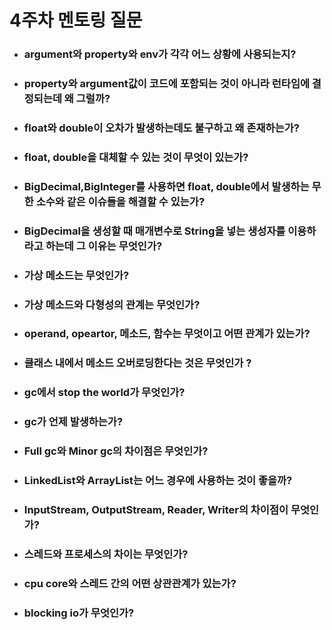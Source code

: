 # 4주차 멘토링 질문

- ### argument와 property와 env가 각각 어느 상황에 사용되는지?
- ### property와 argument값이 코드에 포함되는 것이 아니라 런타임에 결정되는데 왜 그럴까?
- ### float와 double이 오차가 발생하는데도 불구하고 왜 존재하는가?
- ### float, double을 대체할 수 있는 것이 무엇이 있는가?
- ### BigDecimal,BigInteger를 사용하면 float, double에서 발생하는 무한 소수와 같은 이슈들을 해결할 수 있는가?
- ### BigDecimal을 생성할 때 매개변수로 String을 넣는 생성자를 이용하라고 하는데 그 이유는 무엇인가?
- ### 가상 메소드는 무엇인가?
- ### 가상 메소드와 다형성의 관계는 무엇인가?
- ### operand, opeartor, 메소드, 함수는 무엇이고 어떤 관계가 있는가?
- ### 클래스 내에서 메소드 오버로딩한다는 것은 무엇인가 ?
- ### gc에서 stop the world가 무엇인가?
- ### gc가 언제 발생하는가?
- ### Full gc와 Minor gc의 차이점은 무엇인가?
- ### LinkedList와 ArrayList는 어느 경우에 사용하는 것이 좋을까?
- ### InputStream, OutputStream, Reader, Writer의 차이점이 무엇인가?
- ### 스레드와 프로세스의 차이는 무엇인가?
- ### cpu core와 스레드 간의 어떤 상관관계가 있는가?
- ### blocking io가 무엇인가?